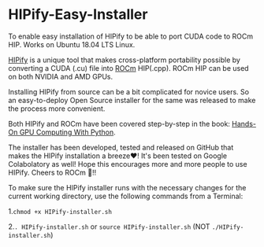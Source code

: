 # HIPify-Easy-Installer
To enable easy installation of HIPify to be able to port CUDA code to ROCm HIP. Works on Ubuntu 18.04 LTS Linux.

[HIPify](https://github.com/ROCm-Developer-Tools/HIP/tree/master/hipify-clang) is a unique tool that makes cross-platform portability possible by converting a CUDA (.cu) file into [ROCm](https://rocm.github.io) HIP(.cpp). ROCm HIP can be used on both NVIDIA and AMD GPUs.

Installing HIPify from source can be a bit complicated for novice users. So an easy-to-deploy Open Source installer for the same was released to make the process more convenient.

Both HIPify and ROCm have been covered step-by-step in the book: [Hands-On GPU Computing With Python](https://amzn.to/2YxrLTl).

The installer has been developed, tested and released on GitHub that makes the HIPify installation a breeze❤️! It's been tested on Google Colabolatory as well! Hope this encourages more and more people to use HIPify. Cheers to ROCm 🤘!!

To make sure the HIPify installer runs with the necessary changes for the current working directory, use the following commands from a Terminal: 

1.`chmod +x HIPify-installer.sh`

2.`. HIPify-installer.sh` or `source HIPify-installer.sh` (NOT `./HIPify-installer.sh`)
